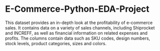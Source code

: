# E-Commerce-Python-EDA-Project
This dataset provides an in-depth look at the profitability of e-commerce sales. It contains data on a variety of sales channels, including Shiprocket and INCREFF, as well as financial information on related expenses and profits. The columns contain data such as SKU codes, design numbers, stock levels, product categories, sizes and colors. 
